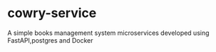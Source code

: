 # cowry-service
A simple books management system microservices developed using FastAPI,postgres and Docker
